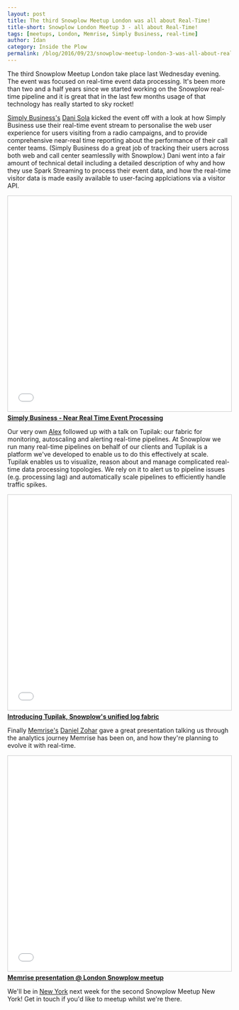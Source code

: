 ```yaml
---
layout: post
title: The third Snowplow Meetup London was all about Real-Time!
title-short: Snowplow London Meetup 3 - all about Real-Time!
tags: [meetups, London, Memrise, Simply Business, real-time]
author: Idan
category: Inside the Plow
permalink: /blog/2016/09/23/snowplow-meetup-london-3-was-all-about-real-time/
---
```


The third Snowplow Meetup London take place last Wednesday evening. The event was focused on real-time event data processing. It's been more than two and a half years since we started working on the Snowplow real-time pipeline and it is great that in the last few months usage of that technology has really started to sky rocket!

[Simply Business's][simply-business] [Dani Sola][dani-sola] kicked the event off with a look at how Simply Business use their real-time event stream to personalise the web user experience for users visiting from a radio campaigns, and to provide comprehensive near-real time reporting about the performance of their call center teams. (Simply Business do a great job of tracking their users across both web and call center seamlesslly with Snowplow.) Dani went into a fair amount of technical detail including a detailed description of why and how they use Spark Streaming to process their event data, and how the real-time visitor data is made easily available to user-facing applciations via a visitor API.

<div class="html"><div class="iframe-container">
    <iframe src="//www.slideshare.net/slideshow/embed_code/key/3UtTtbACJ5ZiFX" width="595" height="485" frameborder="0" marginwidth="0" marginheight="0" scrolling="no" style="border:1px solid #CCC; border-width:1px; margin-bottom:5px; max-width: 100%;" allowfullscreen>     </iframe>
</div> <div style="margin-bottom:5px"> <strong> <a href="//www.slideshare.net/secret/3UtTtbACJ5ZiFX" title="Simply Business - Near Real Time Event Processing">Simply Business - Near Real Time Event Processing</a> </strong></div></div>


<!--more-->



Our very own [Alex][alex-dean] followed up with a talk on Tupilak: our fabric for monitoring, autoscaling and alerting real-time pipelines. At Snowplow we run many real-time pipelines on behalf of our clients and Tupilak is a platform we've developed to enable us to do this effectively at scale. Tupilak enables us to visualize, reason about and manage complicated real-time data processing topologies. We rely on it to alert us to pipeline issues (e.g. processing lag) and automatically scale pipelines to efficiently handle traffic spikes.



<div class="html"><div class="iframe-container">
    <iframe src="//www.slideshare.net/slideshow/embed_code/key/pHx4Odmo2TSrEl" width="595" height="485" frameborder="0" marginwidth="0" marginheight="0" scrolling="no" style="border:1px solid #CCC; border-width:1px; margin-bottom:5px; max-width: 100%;" allowfullscreen>     </iframe>
</div> <div style="margin-bottom:5px"> <strong> <a href="//www.slideshare.net/alexanderdean/introducing-tupilak-snowplows-unified-log-fabric" title="Introducing Tupilak, Snowplow&#x27;s unified log fabric">Introducing Tupilak, Snowplow&#x27;s unified log fabric</a> </strong> </div></div>


Finally [Memrise's][memrise] [Daniel Zohar][daniel-zohar] gave a great presentation talking us through the analytics journey Memrise has been on, and how they're planning to evolve it with real-time.


<div class="html"><div class="iframe-container">
    <iframe src="//www.slideshare.net/slideshow/embed_code/key/Co8lHcFT6JyRid" width="595" height="485" frameborder="0" marginwidth="0" marginheight="0" scrolling="no" style="border:1px solid #CCC; border-width:1px; margin-bottom:5px; max-width: 100%;" allowfullscreen>     </iframe>
</div> <div style="margin-bottom:5px"> <strong> <a href="//www.slideshare.net/secret/Co8lHcFT6JyRid" title="Memrise presentation @ London Snowplow meetup ">Memrise presentation @ London Snowplow meetup </a> </strong> </div></div>


We'll be in [New York][snowplow-meetup-ny] next week for the second Snowplow Meetup New York! Get in touch if you'd like to meetup whilst we're there.


[simply-business]: http://www.simplybusiness.co.uk/
[dani-sola]: https://uk.linkedin.com/in/danisola
[alex-dean]: /blog/authors/alex/
[memrise]: https://www.memrise.com/
[daniel-zohar]: https://uk.linkedin.com/in/danielzohar
[snowplow-meetup-ny]: http://www.meetup.com/Snowplow-Analytics-New-York/events/231907418/
